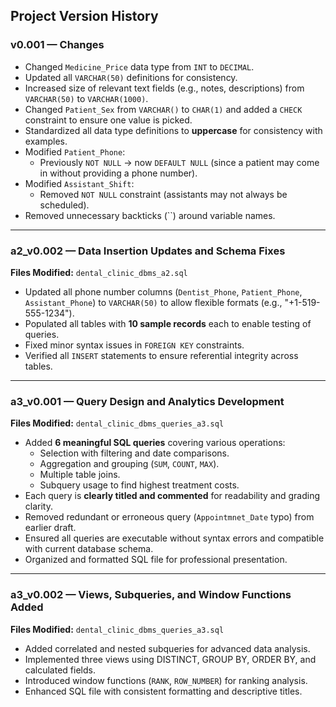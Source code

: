 ## Project Version History

### v0.001 — Changes
- Changed `Medicine_Price` data type from `INT` to `DECIMAL`.
- Updated all `VARCHAR(50)` definitions for consistency.
- Increased size of relevant text fields (e.g., notes, descriptions) from `VARCHAR(50)` to `VARCHAR(1000)`.
- Changed `Patient_Sex` from `VARCHAR()` to `CHAR(1)` and added a `CHECK` constraint to ensure one value is picked.
- Standardized all data type definitions to **uppercase** for consistency with examples.
- Modified `Patient_Phone`:  
  - Previously `NOT NULL` → now `DEFAULT NULL` (since a patient may come in without providing a phone number).
- Modified `Assistant_Shift`:  
  - Removed `NOT NULL` constraint (assistants may not always be scheduled).
- Removed unnecessary backticks (\`\`) around variable names.

---

### a2_v0.002 — Data Insertion Updates and Schema Fixes
**Files Modified:** `dental_clinic_dbms_a2.sql`
- Updated all phone number columns (`Dentist_Phone`, `Patient_Phone`, `Assistant_Phone`) to `VARCHAR(50)` to allow flexible formats (e.g., "+1-519-555-1234").
- Populated all tables with **10 sample records** each to enable testing of queries.
- Fixed minor syntax issues in `FOREIGN KEY` constraints.
- Verified all `INSERT` statements to ensure referential integrity across tables.

---

### a3_v0.001 — Query Design and Analytics Development
**Files Modified:** `dental_clinic_dbms_queries_a3.sql`
- Added **6 meaningful SQL queries** covering various operations:
  - Selection with filtering and date comparisons.
  - Aggregation and grouping (`SUM`, `COUNT`, `MAX`).
  - Multiple table joins.
  - Subquery usage to find highest treatment costs.
- Each query is **clearly titled and commented** for readability and grading clarity.
- Removed redundant or erroneous query (`Appointmnet_Date` typo) from earlier draft.
- Ensured all queries are executable without syntax errors and compatible with current database schema.
- Organized and formatted SQL file for professional presentation.

---

### a3_v0.002 — Views, Subqueries, and Window Functions Added
**Files Modified:** `dental_clinic_dbms_queries_a3.sql`
- Added correlated and nested subqueries for advanced data analysis.
- Implemented three views using DISTINCT, GROUP BY, ORDER BY, and calculated fields.
- Introduced window functions (`RANK`, `ROW_NUMBER`) for ranking analysis.
- Enhanced SQL file with consistent formatting and descriptive titles.

